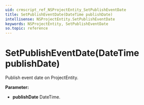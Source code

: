 ```yaml
---
uid: crmscript_ref_NSProjectEntity_SetPublishEventDate
title: SetPublishEventDate(DateTime publishDate)
intellisense: NSProjectEntity.SetPublishEventDate
keywords: NSProjectEntity, SetPublishEventDate
so.topic: reference
---
```


# SetPublishEventDate(DateTime publishDate)

Publish event date on ProjectEntity.

**Parameter:** 
 - **publishDate** DateTime.


